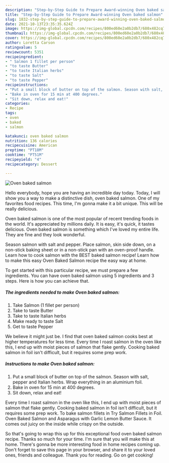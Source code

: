```yaml
---
description: "Step-by-Step Guide to Prepare Award-winning Oven baked salmon"
title: "Step-by-Step Guide to Prepare Award-winning Oven baked salmon"
slug: 1832-step-by-step-guide-to-prepare-award-winning-oven-baked-salmon
date: 2021-10-13T23:35:35.624Z
image: https://img-global.cpcdn.com/recipes/800ed60e2a0b2db7/680x482cq70/oven-baked-salmon-recipe-main-photo.jpg
thumbnail: https://img-global.cpcdn.com/recipes/800ed60e2a0b2db7/680x482cq70/oven-baked-salmon-recipe-main-photo.jpg
cover: https://img-global.cpcdn.com/recipes/800ed60e2a0b2db7/680x482cq70/oven-baked-salmon-recipe-main-photo.jpg
author: Loretta Carson
ratingvalue: 5
reviewcount: 5351
recipeingredient:
- " Salmon 1 fillet per person"
- "to taste Butter"
- "to taste Italian herbs"
- "to taste Salt"
- "to taste Pepper"
recipeinstructions:
- "Put a small block of butter on top of the salmon. Season with salt, pepper and Italian herbs. Wrap everything in an aluminium foil."
- "Bake in oven for 15 min at 400 degrees."
- "Sit down, relax and eat!"
categories:
- Recipe
tags:
- oven
- baked
- salmon

katakunci: oven baked salmon 
nutrition: 136 calories
recipecuisine: American
preptime: "PT18M"
cooktime: "PT51M"
recipeyield: "4"
recipecategory: Dessert

---
```



![Oven baked salmon](https://img-global.cpcdn.com/recipes/800ed60e2a0b2db7/680x482cq70/oven-baked-salmon-recipe-main-photo.jpg)

Hello everybody, hope you are having an incredible day today. Today, I will show you a way to make a distinctive dish, oven baked salmon. One of my favorites food recipes. This time, I'm gonna make it a bit unique. This will be really delicious.

Oven baked salmon is one of the most popular of recent trending foods in the world. It's appreciated by millions daily. It is easy, it's quick, it tastes delicious. Oven baked salmon is something which I've loved my entire life. They are fine and they look wonderful.

Season salmon with salt and pepper. Place salmon, skin side down, on a non-stick baking sheet or in a non-stick pan with an oven-proof handle. Learn how to cook salmon with the BEST baked salmon recipe! Learn how to make this easy Oven Baked Salmon recipe the easy way at home.


To get started with this particular recipe, we must prepare a few ingredients. You can have oven baked salmon using 5 ingredients and 3 steps. Here is how you can achieve that.

<!--inarticleads1-->

##### The ingredients needed to make Oven baked salmon:

1. Take  Salmon (1 fillet per person)
1. Take to taste Butter
1. Take to taste Italian herbs
1. Make ready to taste Salt
1. Get to taste Pepper


We believe it might just be. I find that oven baked salmon cooks best at higher temperatures for less time. Every time I roast salmon in the oven like this, I end up with moist pieces of salmon that flake gently. Cooking baked salmon in foil isn't difficult, but it requires some prep work. 

<!--inarticleads2-->

##### Instructions to make Oven baked salmon:

1. Put a small block of butter on top of the salmon. Season with salt, pepper and Italian herbs. Wrap everything in an aluminium foil.
1. Bake in oven for 15 min at 400 degrees.
1. Sit down, relax and eat!


Every time I roast salmon in the oven like this, I end up with moist pieces of salmon that flake gently. Cooking baked salmon in foil isn't difficult, but it requires some prep work. To bake salmon fillets in Try Salmon Fillets in Foil. Oven Baked Salmon and Asparagus with Garlic Lemon Butter Sauce. It comes out juicy on the inside while crispy on the outside. 

So that's going to wrap this up for this exceptional food oven baked salmon recipe. Thanks so much for your time. I'm sure that you will make this at home. There's gonna be more interesting food in home recipes coming up. Don't forget to save this page in your browser, and share it to your loved ones, friends and colleague. Thank you for reading. Go on get cooking!
